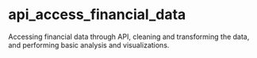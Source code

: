 # api_access_financial_data
Accessing financial data through API, cleaning and transforming the data, and performing basic analysis and visualizations.
